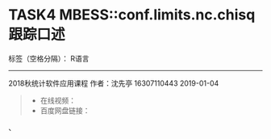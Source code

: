 ﻿# TASK4 MBESS::conf.limits.nc.chisq 跟踪口述




标签（空格分隔）： R语言

---
2018秋统计软件应用课程
作者：沈先亭 16307110443
2019-01-04
 

> - 在线视频：
> - 百度网盘链接：





、



